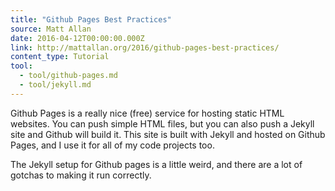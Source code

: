 ```yaml
---
title: "Github Pages Best Practices"
source: Matt Allan
date: 2016-04-12T00:00:00.000Z
link: http://mattallan.org/2016/github-pages-best-practices/
content_type: Tutorial
tool:
  - tool/github-pages.md
  - tool/jekyll.md
---
```

Github Pages is a really nice (free) service for hosting static HTML websites. You can push simple HTML files, but you can also push a Jekyll site and Github will build it. This site is built with Jekyll and hosted on Github Pages, and I use it for all of my code projects too.
 
The Jekyll setup for Github pages is a little weird, and there are a lot of gotchas to making it run correctly.






